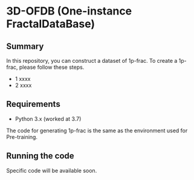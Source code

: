 # 3D-OFDB (One-instance FractalDataBase)

<!-- <p align="center"> <img src="../3D-OFDB1k.png" /> <p align="center">These images are the full set of images rendered from a single 3D-OFDB-1k viewpoint.</p> -->

## Summary

In this repository, you can construct a dataset of 1p-frac. 
To create a 1p-frac, please follow these steps.

- 1 xxxx
- 2 xxxx 

## Requirements

* Python 3.x (worked at 3.7)

The code for generating 1p-frac is the same as the environment used for Pre-training.

## Running the code
Specific code will be available soon.
